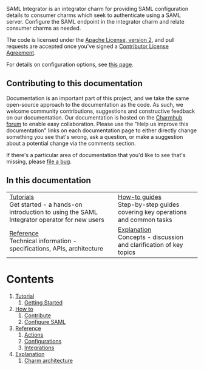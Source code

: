 SAML Integrator is an integrator charm for providing SAML configuration details to consumer charms which seek to authenticate using a SAML server. Configure the SAML endpoint in the integrator charm and relate consumer charms as needed.

The code is licensed under the [Apache License, version 2](https://www.apache.org/licenses/LICENSE-2.0), and pull requests are accepted once you've signed a [Contributor License Agreement](https://en.wikipedia.org/wiki/Contributor_License_Agreement).

For details on configuration options, see [this page](https://charmhub.io/saml-integrator/configure).

## Contributing to this documentation

Documentation is an important part of this project, and we take the same open-source approach to the documentation as the code. As such, we welcome community contributions, suggestions and constructive feedback on our documentation. Our documentation is hosted on the [Charmhub forum](https://discourse.charmhub.io/t/saml-integrator-documentation-overview/11293) to enable easy collaboration. Please use the "Help us improve this documentation" links on each documentation page to either directly change something you see that's wrong, ask a question, or make a suggestion about a potential change via the comments section.

If there's a particular area of documentation that you'd like to see that's missing, please [file a bug](https://github.com/canonical/saml-integrator-operator/issues).

## In this documentation

| | |
|--|--|
|  [Tutorials](https://charmhub.io/saml-integrator/docs/tutorial-getting-started)</br>  Get started - a hands-on introduction to using the SAML Integrator operator for new users </br> |  [How-to guides](https://charmhub.io/saml-integrator/docs/how-to-contibute) </br> Step-by-step guides covering key operations and common tasks |
| [Reference](https://charmhub.io/saml-integrator/docs/reference-actions) </br> Technical information - specifications, APIs, architecture | [Explanation](https://charmhub.io/saml-integrator/docs/explanation-charm-architecture) </br> Concepts - discussion and clarification of key topics  |

# Contents

1. [Tutorial](tutorial)
   1. [Getting Started](tutorial/getting-started.md)
1. [How to](how-to)
   1. [Contribute](how-to/contribute.md)
   1. [Configure SAML](how-to/configure-saml.md)
1. [Reference](reference)
   1. [Actions](reference/actions.md)
   1. [Configurations](reference/configurations.md)
   1. [Integrations](reference/integrations.md)
1. [Explanation](explanation)
   1. [Charm architecture](explanation/charm-architecture.md)
